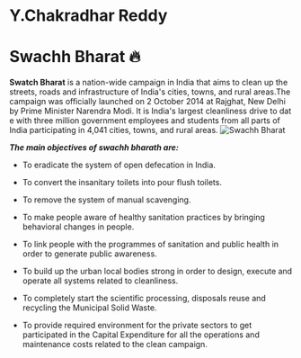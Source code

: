 # Y.Chakradhar Reddy
# Swachh Bharat :fire:
__Swatch Bharat__ is a nation-wide campaign in India 
that aims to clean up the streets, roads and infrastructure of India's cities, towns, 
and rural areas.The campaign was officially launched on 2 October 2014 at Rajghat, New Delhi by Prime Minister Narendra Modi. 
It is India's largest cleanliness drive to dat
e with three million government employees and students from all parts of India participating in 4,041 cities, towns, and rural areas.
![Swachh Bharat](https://akm-img-a-in.tosshub.com/indiatoday/images/story/201503/clean-india-650-x-418_031615034740.jpg)

__*The main objectives of swachh bharath are:*__

* To eradicate the system of open defecation in India.

* To convert the insanitary toilets into pour flush toilets.

* To remove the system of manual scavenging.

* To make people aware of healthy sanitation practices by bringing behavioral changes in people.

* To link people with the programmes of sanitation and public health in order to generate public awareness.

* To build up the urban local bodies strong in order to design, execute and operate all systems related to cleanliness.

* To completely start the scientific processing, disposals reuse and recycling the Municipal Solid Waste.

* To provide required environment for the private sectors to get participated in the Capital Expenditure 
for all the operations and maintenance costs related to the clean campaign.
